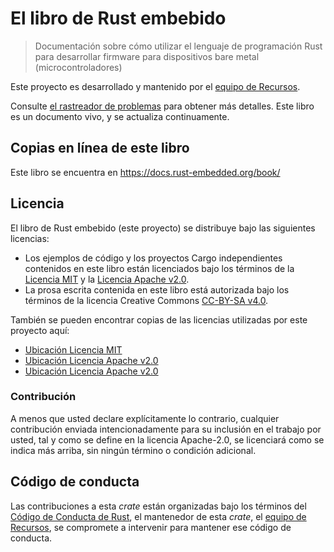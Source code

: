 # El libro de Rust embebido

> Documentación sobre cómo utilizar el lenguaje de programación Rust para desarrollar firmware para dispositivos bare metal (microcontroladores)

Este proyecto es desarrollado y mantenido por el [equipo de Recursos][team].

Consulte [el rastreador de problemas] para obtener más detalles. Este libro es un documento vivo, y se actualiza continuamente.

[el rastreador de problemas]: https://github.com/rust-embedded/book/issues

## Copias en línea de este libro

Este libro se encuentra en https://docs.rust-embedded.org/book/

## Licencia

El libro de Rust embebido (este proyecto) se distribuye bajo las siguientes licencias:

- Los ejemplos de código y los proyectos Cargo independientes contenidos en este libro están licenciados bajo los términos de la [Licencia MIT] y la [Licencia Apache v2.0].
- La prosa escrita contenida en este libro está autorizada bajo los términos de la licencia Creative Commons [CC-BY-SA v4.0].

También se pueden encontrar copias de las licencias utilizadas por este proyecto aquí:

- [Ubicación Licencia MIT]
- [Ubicación Licencia Apache v2.0]
- [Ubicación Licencia Apache v2.0]

[licencia mit]: ./LICENSE-MIT
[licencia apache v2.0]: ./LICENSE-APACHE
[cc-by-sa v4.0]: ./LICENSE-CC-BY-SA
[ubicación licencia mit]: https://opensource.org/licenses/MIT
[ubicación licencia apache v2.0]: http://www.apache.org/licenses/LICENSE-2.0
[cc-by-sa v4.0 hosted]: https://creativecommons.org/licenses/by-sa/4.0/legalcode

### Contribución

A menos que usted declare explícitamente lo contrario, cualquier contribución enviada intencionadamente para su inclusión en el trabajo por usted, tal y como se define en la licencia Apache-2.0, se licenciará como se indica más arriba, sin ningún término o condición adicional.

## Código de conducta

Las contribuciones a esta _crate_ están organizadas bajo los términos del [Código de Conducta de Rust][coc], el mantenedor de esta _crate_, el [equipo de Recursos][team], se compromete a intervenir para mantener ese código de conducta.

[coc]: CODE_OF_CONDUCT.md
[team]: https://github.com/rust-embedded/wg#the-resources-team
